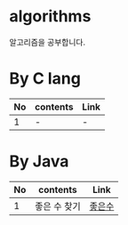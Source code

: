 # algorithms
알고리즘을 공부합니다.

# By C lang

|No|contents|Link|
|---|---|---|
|1|-|-|


# By Java
|No|contents|Link|
|---|---|---|
|1|좋은 수 찾기|[좋은수](https://github.com/kormk/algorithms/tree/main/%EB%B0%B1%EC%A4%80/Gold/1253.%E2%80%85%EC%A2%8B%EB%8B%A4)|